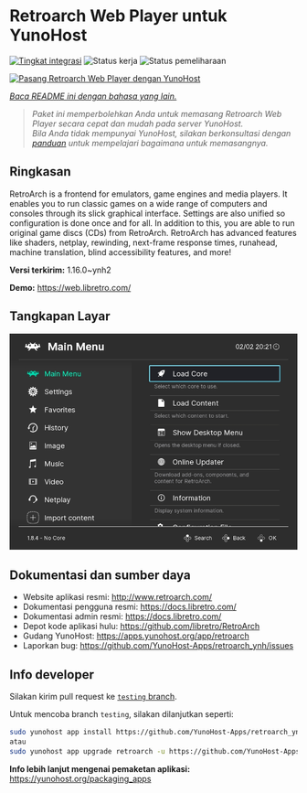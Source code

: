 <!--
N.B.: README ini dibuat secara otomatis oleh <https://github.com/YunoHost/apps/tree/master/tools/readme_generator>
Ini TIDAK boleh diedit dengan tangan.
-->

# Retroarch Web Player untuk YunoHost

[![Tingkat integrasi](https://apps.yunohost.org/badge/integration/retroarch)](https://ci-apps.yunohost.org/ci/apps/retroarch/)
![Status kerja](https://apps.yunohost.org/badge/state/retroarch)
![Status pemeliharaan](https://apps.yunohost.org/badge/maintained/retroarch)

[![Pasang Retroarch Web Player dengan YunoHost](https://install-app.yunohost.org/install-with-yunohost.svg)](https://install-app.yunohost.org/?app=retroarch)

*[Baca README ini dengan bahasa yang lain.](./ALL_README.md)*

> *Paket ini memperbolehkan Anda untuk memasang Retroarch Web Player secara cepat dan mudah pada server YunoHost.*  
> *Bila Anda tidak mempunyai YunoHost, silakan berkonsultasi dengan [panduan](https://yunohost.org/install) untuk mempelajari bagaimana untuk memasangnya.*

## Ringkasan

RetroArch is a frontend for emulators, game engines and media players.
It enables you to run classic games on a wide range of computers and consoles through its slick graphical interface. Settings are also unified so configuration is done once and for all.
In addition to this, you are able to run original game discs (CDs) from RetroArch.
RetroArch has advanced features like shaders, netplay, rewinding, next-frame response times, runahead, machine translation, blind accessibility features, and more!


**Versi terkirim:** 1.16.0~ynh2

**Demo:** <https://web.libretro.com/>

## Tangkapan Layar

![Tangkapan Layar pada Retroarch Web Player](./doc/screenshots/ozone-main-menu.jpg)

## Dokumentasi dan sumber daya

- Website aplikasi resmi: <http://www.retroarch.com/>
- Dokumentasi pengguna resmi: <https://docs.libretro.com/>
- Dokumentasi admin resmi: <https://docs.libretro.com/>
- Depot kode aplikasi hulu: <https://github.com/libretro/RetroArch>
- Gudang YunoHost: <https://apps.yunohost.org/app/retroarch>
- Laporkan bug: <https://github.com/YunoHost-Apps/retroarch_ynh/issues>

## Info developer

Silakan kirim pull request ke [`testing` branch](https://github.com/YunoHost-Apps/retroarch_ynh/tree/testing).

Untuk mencoba branch `testing`, silakan dilanjutkan seperti:

```bash
sudo yunohost app install https://github.com/YunoHost-Apps/retroarch_ynh/tree/testing --debug
atau
sudo yunohost app upgrade retroarch -u https://github.com/YunoHost-Apps/retroarch_ynh/tree/testing --debug
```

**Info lebih lanjut mengenai pemaketan aplikasi:** <https://yunohost.org/packaging_apps>
